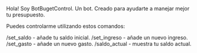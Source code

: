 Hola! Soy BotBugetControl.
Un bot. Creado para ayudarte a manejar mejor tu presupuesto.

Puedes controlarme utilizando estos comandos:

/set\_saldo - añade tu saldo inicial.
/set\_ingreso - añade un nuevo ingreso.
/set\_gasto - añade un nuevo gasto.
/saldo\_actual - muestra tu saldo actual.